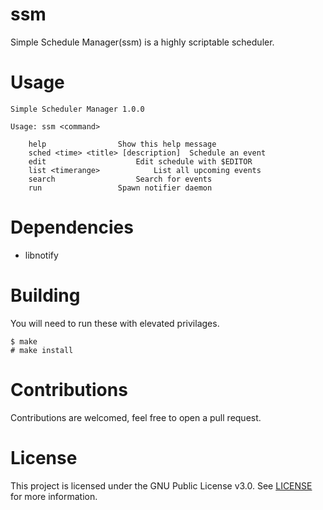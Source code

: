# ssm 
Simple Schedule Manager(ssm) is a highly scriptable scheduler.

# Usage
```
Simple Scheduler Manager 1.0.0

Usage: ssm <command>

	help				Show this help message
	sched <time> <title> [description]	Schedule an event
	edit					Edit schedule with $EDITOR
	list <timerange>			List all upcoming events
	search					Search for events
	run					Spawn notifier daemon
```
# Dependencies
- libnotify

# Building
You will need to run these with elevated privilages.
```
$ make
# make install
```

# Contributions
Contributions are welcomed, feel free to open a pull request.

# License
This project is licensed under the GNU Public License v3.0. See [LICENSE](https://github.com/night0721/ssm/blob/master/LICENSE) for more information.
